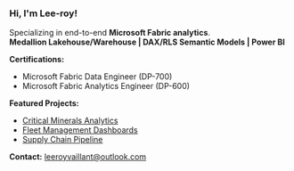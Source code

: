 ###  Hi, I'm Lee-roy!

Specializing in end-to-end **Microsoft Fabric analytics**.  
**Medallion Lakehouse/Warehouse | DAX/RLS Semantic Models | Power BI**

 **Certifications:**  
- Microsoft Fabric Data Engineer (DP-700)  
- Microsoft Fabric Analytics Engineer (DP-600)

 **Featured Projects:**  
- [Critical Minerals Analytics](https://github.com/lkv971/fabric-minerals-analytics)  
- [Fleet Management Dashboards](https://github.com/lkv971/fabric-logistics-fleet-analytics) 
- [Supply Chain Pipeline](https://github.com/lkv971/fabric-ecom-supplychain-analytics)

 **Contact:** 
 leeroyvaillant@outlook.com
